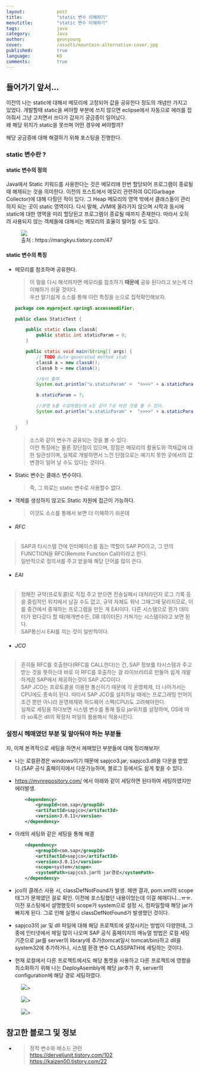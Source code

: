 ```yaml
---
layout:            post
title:             "static 변수 이해하기"
menutitle:         "static 변수 이해하기"
tags:              java
category:          Java
author:            geunyoung
cover:             /assets/mountain-alternative-cover.jpg
published:         true
language:          KO
comments:          true
---
```


## 들어가기 앞서...
  
이전의 나는 static에 대해서 메모리에 고정되어 값을 공유한다 정도의 개념만 가지고 있었다. 개발할때 static을 써야할 부분에 쓰지 않으면 eclipse에서 자동으로 에러를 잡아줘서 그냥 고치면서 쓰다가 갑자기 궁금증이 일어났다.  
왜 해당 위치가 static을 못쓰며 어떤 경우에 써야할까?  
  
해당 궁금증에 대해 해결하기 위해 포스팅을 진행한다.
  
### static 변수란 ?
  
#### static 변수의 정의  
  
 Java에서 Static 키워드를 사용한다는 것은 메모리에 한번 할당되어 프로그램이 종료될 때 해제되는 것을 의미한다. 이전의 프스트에서 메모리 관련하여 GC(Garbage Collector)에 대해 다뤘던 적이 있다. 그 Heap 메모리의 영역 밖에서 클래스들이 관리하지 되는 곳이 static 영역이다. 다시 말해, JVM에 올라가지 않으며 시작과 동시에 static에 대한 영역을 미리 할당된고 프로그램이 종료될 때까지 존재한다. 따라서 오히려 사용되지 않는 객체들에 대해서는 메모리의 효율이 떨어질 수도 있다.
  
<figure>
<img src="{{ "/media/img/Java/static.jpg" | absolute_url }}" />
<figcaption>출처 : https://mangkyu.tistory.com/47 </figcaption>
</figure>
  
#### static 변수의 특징
  
  * 메모리를 참조하며 공유한다.  
    > 이 말을 다시 해석하자면 메모리를 참조하기 **때문에** 공유 된다라고 보는게 더 이해하기 쉬울 것이다.  
    > 우선 알기쉽게 소스를 통해 이런 특징을 눈으로 집적확인해보자.  
    > 
    ```java 
	package com.myproject.spring5.accessmodifier;

	public class StaticTest {

		public static class classA{
			public static int staticParam = 0;
		}

		public static void main(String[] args) {
			// TODO Auto-generated method stub
			classA a = new classA();
			classA b = new classA();

			//0이 출력
			System.out.println("a.staticParam" +  ">>>>" + a.staticParam);

			b.staticParam = 7;

			//분명 b를 수정하였는데 a도 같이 7로 바뀐 것을 볼 수 있다.
			System.out.println("a.staticParam" +  ">>>>" + a.staticParam);

		}
	}
    ```
      
    > 소스와 같이 변수가 공유되는 것을 볼 수 있다.  
    > 이런 특징에는 물론 장단점이 있으며, 장점은 메모리의 활용도와 객체값에 대한 일관성이며, 실제로 개발하면서 느낀 단점으로는 예기치 못한 곳에서의 값 변경이 일어 날 수도 있다는 것이다.  
    
  * Static 변수는 클래스 변수이다.  
    > 즉, 그 외로는 static 변수로 사용할수 없다.  
    
  * 객체를 생성하지 않고도 Static 자원에 접근이 가능하다.  
    > 이것도 소스를 통해서 보면 더 이해하기 쉬운데 
  
 * ###### RFC
  > SAP과 타시스템 간에 인터페이스를 돕는 역할이 SAP PO이고, 그 안의 FUNCTION을 RFC(Remote Function Call)이라고 한다.  
  > 일반적으로 정의서를 주고 받을때 해당 단어를 많이 쓴다.

 * ###### EAI
  > 정해진 규약(프로토콜)로 직접 주고 받으면 전송실패시 대처라던지 로그 기록 등을 중립적인 위치에서 남길 수도 없고, 규약 자체도 워낙 그때그때 달라지므로, 이를 중간에서 중재하는 프로그램을 만든 게 EAI이다. 다른 시스템으로 뭔가 데이터가 왔다갔다 할 때(매개변수든, DB 데이터든) 거쳐가는 시스템이라고 보면 된다.  
  > SAP통신시 EAI를 끼는 것이 일반적이다. 

 * ###### JCO
  > 흔히들 RFC를 호출한다(RFC를 CALL한다)는 건, SAP 정보를 타시스템과 주고 받는 것을 뜻하는데 바로 이 RFC를 호출하는 걸 라이브러리로 만들어 쉽게 개발하게끔 SAP에서 제공하는것이 SAP JCO이다.  
  > SAP JCO는 프로토콜을 이용한 통신이기 때문에 각 운영체제, 더 나아가서는 CPU에도 종속이 된다. 따라서 SAP JCO를 설치하실 때에는 프로그래밍 언어의 조건 뿐만 아니라 운영체제와 하드웨어 스펙(CPU)도 고려해야한다.  
  > 실제로 세팅을 하다보면 시스템 변수를 통해 필요 jar위치를 설정하며, OS에 따라 so혹은 dll의 확장자 파일의 활용해서 적용시킨다.


### 설정시 헤매였던 부분 및 알아둬야 하는 부분들

자, 이제 본격적으로 세팅을 하면서 헤매었던 부분들에 대해 정리해보자!

 - 나는 로컬환경은 windows이기 때문에 sapjco3.jar, sapjco3.dll을 다운을 받았다.(SAP 공식 홈페이지에서 다운가능하며, 블로그 등에서도 쉽게 찾을 수 있다.  
 
 - https://mvnrepository.com/ 에서 아래와 같이 세팅하면 된다하여 세팅하였지만 에러발생.
 ```xml
		<dependency>
	 		<groupId>com.sap</groupId>
	 		<artifactId>sapjco</artifactId>
	 		<version>3.0.11</version>
		</dependency>
```
  
 - 아래의 세팅와 같은 세팅을 통해 해결
 ```xml
		<dependency>
	 		<groupId>com.sap</groupId>
	 		<artifactId>sapjco</artifactId>
	 		<version>3.0.11</version>
			<scope>system</scope>			
			<systemPath>sapjco3.jar의 jar경로</systemPath>
		</dependency>
```
  
  - jco의 클래스 사용 시, classDefNotFound가 발생. 헤맨 결과, pom.xml의 scope 태그가 문제였던 걸로 확인. 이전에 포스팅했던 내용이었는데 이걸 헤매다니...ㅠㅠ. 이전 포스팅에서 설명했듯이 scope가 system으로 설정 시, 컴파일할때 해당 jar가 빠지게 된다. 그로 인해 실행시 classDefNotFound가 발생했던 것이다.  
  
  - sapjco3의 jar 및 dll 파일에 대해 해당 프로젝트에 설정시키는 방법이 다양한데, 그 중에 인터넷에서 제일 많이 나오며 SAP 공식 홈페이지의 매뉴얼 방법은 로컬 세팅 기준으로 jar를 server의 library에 추가(tomcat일시 tomcat/bin)하고 dll을 system32에 추가하거나, 시스템 환경 변수 CLASSPATH에 세팅하는 것이다.  
  
  - 현재 로컬에서 다른 프로젝트에서도 해당 톰캣을 사용하고 다른 프로젝트에 영향을 최소화하기 위해 나는 DeployAsembly에 해당 jar추가 후, server의 configuration에 해당 경로 세팅하였다.
  <aside>
<figure>
<img src="{{ "/media/img/Spring/jco.PNG" | absolute_url }}" />>
</figure>
</aside>
  <aside>
<figure>
<img src="{{ "/media/img/Spring/jco2.PNG" | absolute_url }}" />>
</figure>
</aside>
  <aside>
<figure>
<img src="{{ "/media/img/Spring/jco3.PNG" | absolute_url }}" />>
</figure>
</aside>


## 참고한 블로그 및 정보

* >정적 변수와 메소드 관련  
https://derveljunit.tistory.com/102  
https://kaizen00.tistory.com/22 
